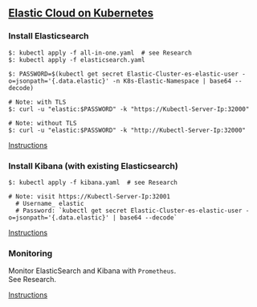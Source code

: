 ## [Elastic Cloud on Kubernetes](https://www.elastic.co/elastic-cloud-kubernetes)

### Install Elasticsearch

```
$: kubectl apply -f all-in-one.yaml  # see Research
$: kubectl apply -f elasticsearch.yaml
```

```
$: PASSWORD=$(kubectl get secret Elastic-Cluster-es-elastic-user -o=jsonpath='{.data.elastic}' -n K8s-Elastic-Namespace | base64 --decode)

# Note: with TLS
$: curl -u "elastic:$PASSWORD" -k "https://Kubectl-Server-Ip:32000"

# Note: without TLS
$: curl -u "elastic:$PASSWORD" -k "http://Kubectl-Server-Ip:32000"
```

[Instructions](Docs/Quickstart)

### Install Kibana (with existing Elasticsearch)

```
$: kubectl apply -f kibana.yaml  # see Research

# Note: visit https://Kubectl-Server-Ip:32001
  # Username_ elastic
  # Password: `kubectl get secret Elastic-Cluster-es-elastic-user -o=jsonpath='{.data.elastic}' | base64 --decode`
```

[Instructions](Docs/Quickstart)

### Monitoring

Monitor ElasticSearch and Kibana with `Prometheus`.  
See Research.  

[Instructions](../Other/Monitoring)
